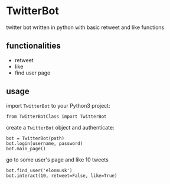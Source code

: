 # TwitterBot

twitter bot written in python with basic retweet and like functions

## functionalities

- retweet
- like
- find user page

## usage

import `TwitterBot` to your Python3 project:

	from TwitterBotClass import TwitterBot
	
create a `TwitterBot` object and authenticate:

	bot = TwitterBot(path)
	bot.login(username, password)
	bot.main_page()
	
go to some user's page and like 10 tweets

	bot.find_user('elonmusk')
	bot.interact(10, retweet=False, like=True)
